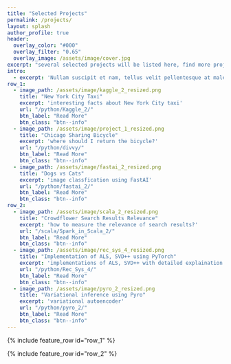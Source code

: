```yaml
---
title: "Selected Projects"
permalink: /projects/
layout: splash
author_profile: true
header:
  overlay_color: "#000"
  overlay_filter: "0.65"
  overlay_image: /assets/image/cover.jpg
excerpt: "several selected projects will be listed here, find more projects using language or topic"
intro: 
  - excerpt: 'Nullam suscipit et nam, tellus velit pellentesque at malesuada, enim eaque. Quis nulla, netus tempor in diam gravida tincidunt, *proin faucibus* voluptate felis id sollicitudin. Centered with `type="center"`'
row_1:
  - image_path: /assets/image/kaggle_2_resized.png
    title: "New York City Taxi"
    excerpt: 'interesting facts about New York City taxi'
    url: "/python/Kaggle_2/"
    btn_label: "Read More"
    btn_class: "btn--info"
  - image_path: /assets/image/project_1_resized.png
    title: "Chicago Sharing Bicycle"
    excerpt: 'where should I return the bicycle?'
    url: "/python/divvy/"
    btn_label: "Read More"
    btn_class: "btn--info"
  - image_path: /assets/image/fastai_2_resized.png
    title: "Dogs vs Cats"
    excerpt: 'image classfication using FastAI'
    url: "/python/fastai_2/"
    btn_label: "Read More"
    btn_class: "btn--info"
row_2:
  - image_path: /assets/image/scala_2_resized.png
    title: "Crowdflower Search Results Relevance"
    excerpt: 'how to measure the relevance of search results?'
    url: "/scala/Spark_in_Scala_2/"
    btn_label: "Read More"
    btn_class: "btn--info"
  - image_path: /assets/image/rec_sys_4_resized.png
    title: "Implementation of ALS, SVD++ using PyTorch"
    excerpt: 'implementations of ALS, SVD++ with detailed explaination'
    url: "/python/Rec_Sys_4/"
    btn_label: "Read More"
    btn_class: "btn--info"
  - image_path: /assets/image/pyro_2_resized.png
    title: "Variational inference using Pyro"
    excerpt: 'variational autoencoder'
    url: "/python/pyro_2/"
    btn_label: "Read More"
    btn_class: "btn--info"
---
```


{% include feature_row id="row_1" %}

{% include feature_row id="row_2" %}


